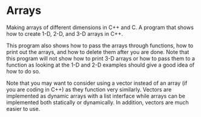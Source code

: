 # Arrays
Making arrays of different dimensions in C++ and C. A program that shows how to create 1-D, 2-D, and 3-D arrays in C++.

This program also shows how to pass the arrays through functions, how to print out the arrays, and how to delete them after you are done.
Note that this program will not show how to print 3-D arrays or how to pass them to a function as looking at the 1-D and 2-D examples should give a good idea of how to do so.

Note that you may want to consider using a vector instead of an array (if you are coding in C++) as they function very similarly. Vectors are implemented as dynamic arrays with a list interface while arrays can be implemented both statically or dynamically. In addition, vectors are much easier to use.

